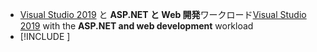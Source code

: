 * <span data-ttu-id="d3523-101">[Visual Studio 2019](https://visualstudio.microsoft.com/downloads/?utm_medium=microsoft&utm_source=docs.microsoft.com&utm_campaign=inline+link&utm_content=download+vs2019) と **ASP.NET と Web 開発**ワークロード</span><span class="sxs-lookup"><span data-stu-id="d3523-101">[Visual Studio 2019](https://visualstudio.microsoft.com/downloads/?utm_medium=microsoft&utm_source=docs.microsoft.com&utm_campaign=inline+link&utm_content=download+vs2019) with the **ASP.NET and web development** workload</span></span>
* [!INCLUDE [](~/includes/3.0-SDK.md)]
